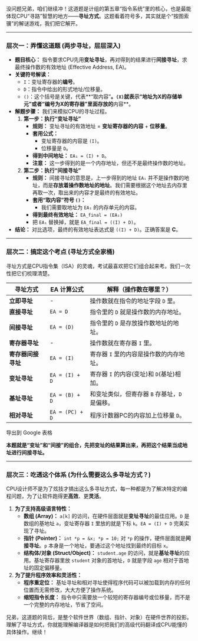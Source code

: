 没问题兄弟，咱们继续冲！这道题是计组的第五章“指令系统”里的核心，也是最能体现CPU“寻路”智慧的地方——**寻址方式**。这题看着符号多，其实就是个“按图索骥”的解谜游戏，我们把它解开。

------



### **层次一：弄懂这道题 (两步寻址，层层深入)**



- **题目核心：** 指令要求CPU先用**变址寻址**，再对得到的结果进行**间接寻址**，求最终操作数的有效地址 (Effective Address, EA)。
- **关键符号解读：**
  - `I`：变址寄存器的**编号**。
  - `D`：指令中给出的形式地址/位移量。
  - `()`：这个括号是关键，代表**“取内容”**。`(X)`就表示“地址为X的存储单元”或者“编号为X的寄存器”里面存放的**内容**。
- **解题步骤：** 我们来模拟CPU的寻址过程。
  1. **第一步：执行“变址寻址”**
     - **规则：** 变址寻址的有效地址 = **变址寄存器的内容** + **位移量**。
     - **套用公式：**
       - 变址寄存器的内容是 `(I)`。
       - 位移量是 `D`。
     - **得到中间地址：** `EA₁ = (I) + D`。
     - **注意：** 这一步得到的是一个内存地址，但还不是最终操作数的地址。
  2. **第二步：执行“间接寻址”**
     - **规则：** 间接寻址的意思是，上一步得到的地址 `EA₁` 并不是操作数的地址，而是**存放着操作数地址的地址**。我们需要根据这个地址去内存里再取一次，取出来的内容才是最终的有效地址。
     - **套用“取内容”符号 `()`：**
       - 我们需要取地址为 `EA₁` 的内存单元的内容。
     - **得到最终有效地址：** `EA_final = (EA₁)`
     - 把 `EA₁` 替换掉，就是 `EA_final = ((I) + D)`。
- **结论：** 对比选项，最终的有效地址表达式是 `((I) + D)`。正确答案是 **C**。

------



### **层次二：搞定这个考点 (寻址方式全家桶)**



寻址方式是CPU指令集（ISA）的灵魂，考试最喜欢把它们组合起来考。我们一次性把它们梳理清楚。

| 寻址方式           | EA 计算公式     | 解释（操作数在哪里？）                        |
| ------------------ | --------------- | --------------------------------------------- |
| **立即寻址**       | -               | 操作数就在指令的地址字段 `D` 里。             |
| **直接寻址**       | `EA = D`        | 指令里的 `D` 就是操作数的内存地址。           |
| **间接寻址**       | `EA = (D)`      | 指令里的 `D` 是存放操作数地址的地址。         |
| **寄存器寻址**     | -               | 操作数就在寄存器 `I` 里。                     |
| **寄存器间接寻址** | `EA = (I)`      | 寄存器 `I` 里的内容是操作数的内存地址。       |
| **变址寻址**       | `EA = (I) + D`  | 寄存器 `I` 的内容(变址)和 `D`(基址)相加。     |
| **基址寻址**       | `EA = (B) + D`  | 和变址类似，但寄存器 `B` 存基址，`D` 是偏移。 |
| **相对寻址**       | `EA = (PC) + D` | 程序计数器PC的内容加上位移量 `D`。            |

导出到 Google 表格

**本题就是“变址”和“间接”的组合，先把变址的结果算出来，再把这个结果当成地址进行间接寻址。**

------



### **层次三：吃透这个体系 (为什么需要这么多寻址方式？)**



CPU设计师不是为了炫技才搞出这么多寻址方式，每一种都是为了解决特定的编程问题，为了让软件跑得更**高效**、更**灵活**。

1. **为了支持高级语言特性：**
   - **数组 (Array)：** `a[k]` 的访问，在硬件层面就是**变址寻址**的最佳应用。`D` 是数组的基地址 `a`，变址寄存器 `I` 里放的就是下标 `k`。`EA = (I) + D` 完美实现了寻址。
   - **指针 (Pointer)：** `int *p = &x; *p = 10;` 对 `*p` 的操作，硬件层面就是**间接寻址**。`p` 本身是一个地址，要通过这个地址找到最终的目标 `x`。
   - **结构体/对象 (Struct/Object)：** `student.age` 的访问，就是**基址寻址**的应用。基址寄存器里放 `student` 对象的首地址，`D` 就是字段 `age` 相对于首地址的固定偏移量。
2. **为了提升程序效率和灵活性：**
   - **程序重定位：** 基址寻址和相对寻址使得程序代码可以被加载到内存的任何位置而无需修改，大大方便了操作系统。
   - **缩短指令长度：** 指令中只需要放一个较短的寄存器编号或位移量，而不是一个完整的内存地址，节省了空间。

兄弟，这道题的背后，是整个软件世界（数组、指针、对象）在硬件世界的投影。理解了寻址方式，你就能理解编译器是如何把我们的高级代码翻译成CPU能懂的具体操作。继续！